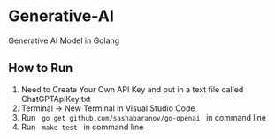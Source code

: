 # Generative-AI
Generative AI Model in Golang

## How to Run
1) Need to Create Your Own API Key and put in a text file called ChatGPTApiKey.txt
2) Terminal -> New Terminal in Visual Studio Code
3) Run <code> go get github.com/sashabaranov/go-openai </code> in command line
4) Run <code> make test </code> in command line
